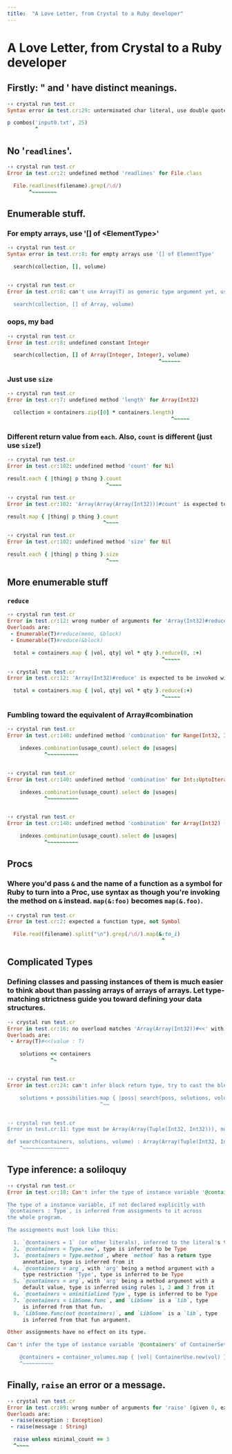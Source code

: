```yaml
---
title:  "A Love Letter, from Crystal to a Ruby developer"
---
```


# A Love Letter, from Crystal to a Ruby developer

## Firstly: " and ' have distinct meanings.

```ruby
·› crystal run test.cr
Syntax error in test.cr:29: unterminated char literal, use double quotes for strings

p combos('input0.txt', 25)
         ^
```

## No '`readlines`'.

```ruby
·› crystal run test.cr
Error in test.cr:2: undefined method 'readlines' for File.class

  File.readlines(filename).grep(/\d/)
       ^~~~~~~~~
```

## Enumerable stuff.

### For empty arrays, use '[] of &lt;ElementType&gt;'

```ruby
·› crystal run test.cr
Syntax error in test.cr:8: for empty arrays use '[] of ElementType'

  search(collection, [], volume)


·› crystal run test.cr
Error in test.cr:8: can't use Array(T) as generic type argument yet, use a more specific type

  search(collection, [] of Array, volume)
```

### oops, my bad

```ruby
·› crystal run test.cr
Error in test.cr:8: undefined constant Integer

  search(collection, [] of Array(Integer, Integer), volume)
                                                 ^~~~~~~
```

### Just use `size`

```ruby
·› crystal run test.cr
Error in test.cr:7: undefined method 'length' for Array(Int32)

  collection = containers.zip([0] * containers.length)
                                                     ^~~~~~
```

### Different return value from `each`.  Also, `count` is different (just use `size`!)

```ruby
·› crystal run test.cr
Error in test.cr:102: undefined method 'count' for Nil

result.each { |thing| p thing }.count
                                ^~~~~

·› crystal run test.cr
Error in test.cr:102: 'Array(Array(Array(Int32)))#count' is expected to be invoked with a block, but no block was given

result.map { |thing| p thing }.count
                               ^~~~~

·› crystal run test.cr
Error in test.cr:102: undefined method 'size' for Nil

result.each { |thing| p thing }.size
                                ^~~~
```

## More enumerable stuff

### `reduce`

```ruby
·› crystal run test.cr
Error in test.cr:12: wrong number of arguments for 'Array(Int32)#reduce' (given 2, expected 0..1)
Overloads are:
 - Enumerable(T)#reduce(memo, &block)
 - Enumerable(T)#reduce(&block)

  total = containers.map { |vol, qty| vol * qty }.reduce(0, :+)
                                                  ^~~~~~

·› crystal run test.cr
Error in test.cr:12: 'Array(Int32)#reduce' is expected to be invoked with a block, but no block was given

  total = containers.map { |vol, qty| vol * qty }.reduce(:+)
                                                  ^~~~~~
```

### Fumbling toward the equivalent of Array#combination

```ruby
·› crystal run test.cr
Error in test.cr:140: undefined method 'combination' for Range(Int32, Int32)

    indexes.combination(usage_count).select do |usages|
            ^~~~~~~~~~~


·› crystal run test.cr
Error in test.cr:140: undefined method 'combination' for Int::UptoIterator(Int32, Int32)

    indexes.combination(usage_count).select do |usages|
            ^~~~~~~~~~~


·› crystal run test.cr
Error in test.cr:140: undefined method 'combination' for Array(Int32) (did you mean 'combinations'?)

    indexes.combination(usage_count).select do |usages|
            ^~~~~~~~~~~
```

## Procs

### Where you'd pass `&` and the name of a function as a symbol for Ruby to turn into a Proc, use syntax as though you're invoking the method on `&` instead.  `map(&:foo)` becomes `map(&.foo)`.

```ruby
·› crystal run test.cr
Error in test.cr:2: expected a function type, not Symbol

  File.read(filename).split("\n").grep(/\d/).map(&:to_i)
                                                  ^
```



## Complicated Types

### Defining classes and passing instances of them is much easier to think about than passing arrays of arrays of arrays.  Let type-matching strictness guide you toward defining your data structures.

```ruby
·› crystal run test.cr
Error in test.cr:16: no overload matches 'Array(Array(Int32))#<<' with type Array(Tuple(Int32, Int32))
Overloads are:
 - Array(T)#<<(value : T)

    solutions << containers
              ^~


·› crystal run test.cr
Error in test.cr:24: can't infer block return type, try to cast the block body with `as`. See: https://github.com/crystal-lang/crystal/wiki/Compiler-error-messages#cant-infer-block-return-type

    solutions + possibilities.map { |poss| search(poss, solutions, volume) }
                              ^~~


·› crystal run test.cr
Error in test.cr:11: type must be Array(Array(Tuple(Int32, Int32))), not (Array(Array(Tuple(Int32, Int32))) | Iterator::Map(Iterator::Map(Indexable::IndexIterator(Array(Tuple(Int32, Int32))), Array(Tuple(Int32, Int32))), Array(Tuple(Int32, Int32)), Array(Tuple(Int32, Int32))))

def search(containers, solutions, volume) : Array(Array(Tuple(Int32, Int32)))
    ^~~~~~~~~~~~~~~~
```

## Type inference: a soliloquy

```ruby
·› crystal run test.cr
Error in test.cr:18: Can't infer the type of instance variable '@containers' of ContainerSet

The type of a instance variable, if not declared explicitly with
`@containers : Type`, is inferred from assignments to it across
the whole program.

The assignments must look like this:

  1. `@containers = 1` (or other literals), inferred to the literal's type
  2. `@containers = Type.new`, type is inferred to be Type
  3. `@containers = Type.method`, where `method` has a return type
     annotation, type is inferred from it
  4. `@containers = arg`, with 'arg' being a method argument with a
     type restriction 'Type', type is inferred to be Type
  5. `@containers = arg`, with 'arg' being a method argument with a
     default value, type is inferred using rules 1, 2 and 3 from it
  6. `@containers = uninitialized Type`, type is inferred to be Type
  7. `@containers = LibSome.func`, and `LibSome` is a `lib`, type
     is inferred from that fun.
  8. `LibSome.func(out @containers)`, and `LibSome` is a `lib`, type
     is inferred from that fun argument.

Other assignments have no effect on its type.

Can't infer the type of instance variable '@containers' of ContainerSet

    @containers = container_volumes.map { |vol| ContainerUse.new(vol) }
    ^~~~~~~~~~~
```


## Finally, `raise` an error or a message.

```ruby
·› crystal run test.cr
Error in test.cr:89: wrong number of arguments for 'raise' (given 0, expected 1)
Overloads are:
 - raise(exception : Exception)
 - raise(message : String)

  raise unless minimal_count == 3
  ^~~~~
```
